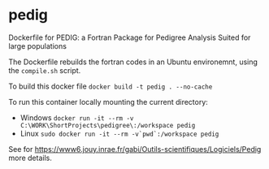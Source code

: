 # pedig
Dockerfile for PEDIG: a Fortran Package for Pedigree Analysis Suited for large populations 

The Dockerfile rebuilds the fortran codes in an Ubuntu environemnt, using the ```compile.sh``` script. 

To build this docker file
```docker build -t pedig . --no-cache```

To run this container locally mounting the current directory:
 * Windows
```docker run -it --rm -v C:\WORK\ShortProjects\pedigree\:/workspace pedig ```
 * Linux
```sudo docker run -it --rm -v`pwd`:/workspace pedig ```


See for https://www6.jouy.inrae.fr/gabi/Outils-scientifiques/Logiciels/Pedig more details.
